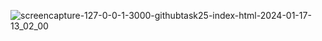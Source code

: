 ![screencapture-127-0-0-1-3000-githubtask25-index-html-2024-01-17-13_02_00](https://github.com/kanji2001/Count-Down-Counter-Using-JS/assets/153625398/779f46f6-0c6c-4d20-aaa3-a978c71cc2e9)
